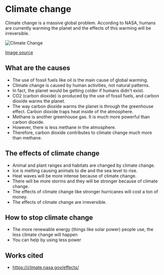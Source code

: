 
# Climate change

Climate change is a massive global problem. According to NASA, humans are currently warming the planet and the effects of this warming will be irreversible.

![Climate Change](https://climate.nasa.gov/system/content_pages/main_images/1320_effects-image.jpg)

[Image source](https://climate.nasa.gov/system/content_pages/main_images/1320_effects-image.jpg)

## What are the causes

* The use of fossil fuels like oil is the main cause of global warming.
* Climate change is caused by human activities, not natural patterns.
* In fact, the planet would be getting colder if humans didn't exist.
* CO2 (carbon dioxide) is produced by the use of fossil fuels, and carbon dioxide warms the planet.
* The way carbon dioxide warms the planet is through the greenhouse effect. Carbon dioxide traps heat inside of the atmosphere.
* Methane is another greenhouse gas. It is much more powerful than carbon dioxide.
* However, there is less methane in the atmosphere.
* Therefore, carbon dioxide contributes to climate change much more than methane.

## The effects of climate change

* Animal and plant ranges and habitats are changed by climate change.
* Ice is melting causing animals to die and the sea level to rise.
* Heat waves will be more intense because of climate change.
* There will be more storms and they will be stronger because of climate change.
* The effects of climate change like stronger hurricanes will cost a ton of money.
* The effects of climate change are irreversible.

## How to stop climate change

* The more renewable energy (things like solar power) people use, the less climate change will happen
* You can help by using less power

## Works cited
* https://climate.nasa.gov/effects/

